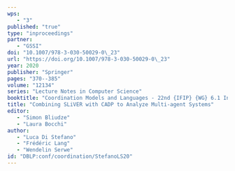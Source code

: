 ```yaml
---
wps: 
   - "3"
published: "true"
type: "inproceedings"
partner: 
   - "GSSI"
doi: "10.1007/978-3-030-50029-0\_23"
url: "https://doi.org/10.1007/978-3-030-50029-0\_23"
year: 2020
publisher: "Springer"
pages: "370--385"
volume: "12134"
series: "Lecture Notes in Computer Science"
booktitle: "Coordination Models and Languages - 22nd {IFIP} {WG} 6.1 International Conference, {COORDINATION} 2020, Held as Part of the 15th International Federated Conference on Distributed Computing Techniques, DisCoTec 2020, Valletta, Malta, June 15-19, 2020, Proceedings"
title: "Combining SLiVER with CADP to Analyze Multi-agent Systems"
editor: 
   - "Simon Bliudze"
   - "Laura Bocchi"
author: 
   - "Luca Di Stefano"
   - "Frédéric Lang"
   - "Wendelin Serwe"
id: "DBLP:conf/coordination/StefanoLS20"
---
```

